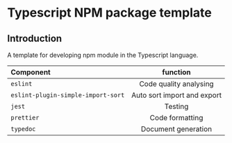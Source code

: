 # Typescript NPM package template

## Introduction

A template for developing npm module in the Typescript language.

| Component                          |          function           |
| :--------------------------------- | :-------------------------: |
| `eslint`                           |   Code quality analysing    |
| `eslint-plugin-simple-import-sort` | Auto sort import and export |
| `jest`                             |           Testing           |
| `prettier`                         |       Code formatting       |
| `typedoc`                          |     Document generation     |
